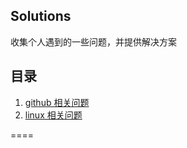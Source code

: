 Solutions
--------
收集个人遇到的一些问题，并提供解决方案

## 目录

1.  [github 相关问题](./github.md)
2.  [linux 相关问题](./linux.md)

====
